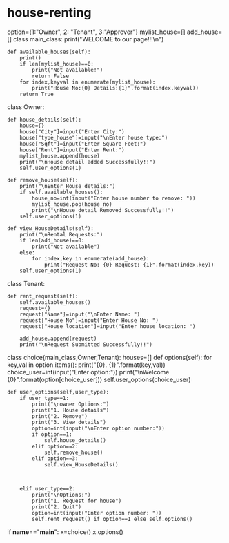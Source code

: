 # house-renting


option={1:"Owner", 2: "Tenant", 3:"Approver"}
mylist_house=[]
add_house=[]
class main_class:
     print("WELCOME to our page!!!\n")

    def available_houses(self):
        print()
        if len(mylist_house)==0:
            print("Not available!")
            return False
        for index,keyval in enumerate(mylist_house):
            print("House No:{0} Details:{1}".format(index,keyval))
        return True


class Owner:

    def house_details(self):
        house={}
        house["City"]=input("Enter City:")
        house["type_house"]=input("\nEnter house type:")
        house["Sqft"]=input("Enter Square Feet:")
        house["Rent"]=input("Enter Rent:")
        mylist_house.append(house)
        print("\nHouse detail added Successfully!!")
        self.user_options(1)

    def remove_house(self):
        print("\nEnter House details:")
        if self.available_houses():
            house_no=int(input("Enter house number to remove: "))
            mylist_house.pop(house_no)
            print("\nHouse detail Removed Successfully!!")
        self.user_options(1)

    def view_HouseDetails(self):
        print("\nRental Requests:")
        if len(add_house)==0:
            print("Not available")
        else:
            for index,key in enumerate(add_house):
                print("Request No: {0} Request: {1}".format(index,key))
        self.user_options(1)



class Tenant:

    def rent_request(self):
        self.available_houses()
        request={}
        request["Name"]=input("\nEnter Name: ")
        request["House No"]=input("Enter House No: ")
        request["House location"]=input("Enter house location: ")

        add_house.append(request)
        print("\nRequest Submitted Successfully!!")


class choice(main_class,Owner,Tenant):
    houses=[]
    def options(self):
        for key,val in option.items():
            print("{0}. {1}".format(key,val))
        choice_user=int(input("Enter option:"))
        print("\nWelcome {0}".format(option[choice_user]))
        self.user_options(choice_user)



    def user_options(self,user_type):
        if user_type==1:
            print("\nowner Options:")
            print("1. House details")
            print("2. Remove")
            print("3. View details")
            option=int(input("\nEnter option number:"))
            if option==1:
                self.house_details()
            elif option==2:
                self.remove_house()
            elif option==3:
                self.view_HouseDetails()



        elif user_type==2:
            print("\nOptions:")
            print("1. Request for house")
            print("2. Quit")
            option=int(input("Enter option number: "))
            self.rent_request() if option==1 else self.options()

if __name__=="__main__":
    x=choice()
    x.options()



